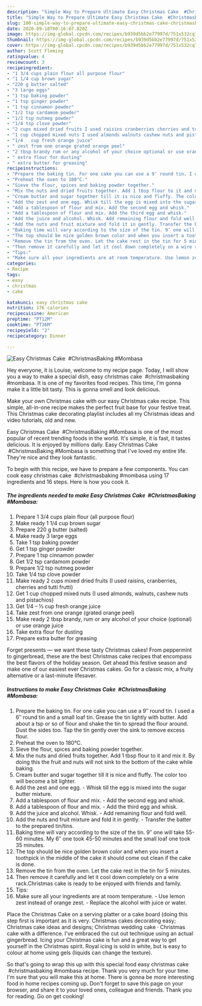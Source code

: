 ```yaml
---
description: "Simple Way to Prepare Ultimate Easy Christmas Cake  #ChristmasBaking #Mombasa"
title: "Simple Way to Prepare Ultimate Easy Christmas Cake  #ChristmasBaking #Mombasa"
slug: 100-simple-way-to-prepare-ultimate-easy-christmas-cake-christmasbaking-mombasa
date: 2020-09-18T00:16:07.020Z
image: https://img-global.cpcdn.com/recipes/b939d5bb2e77997d/751x532cq70/easy-christmas-cake-christmasbaking-mombasa-recipe-main-photo.jpg
thumbnail: https://img-global.cpcdn.com/recipes/b939d5bb2e77997d/751x532cq70/easy-christmas-cake-christmasbaking-mombasa-recipe-main-photo.jpg
cover: https://img-global.cpcdn.com/recipes/b939d5bb2e77997d/751x532cq70/easy-christmas-cake-christmasbaking-mombasa-recipe-main-photo.jpg
author: Scott Fleming
ratingvalue: 4
reviewcount: 3
recipeingredient:
- "1 3/4 cups plain flour all purpose flour"
- "1 1/4 cup brown sugar"
- "220 g butter salted"
- "3 large eggs"
- "1 tsp baking powder"
- "1 tsp ginger powder"
- "1 tsp cinnamon powder"
- "1/2 tsp cardamom powder"
- "1/2 tsp nutmeg powder"
- "1/4 tsp clove powder"
- "2 cups mixed dried fruits I used raisins cranberries cherries and tutti frutti"
- "1 cup chopped mixed nuts I used almonds walnuts cashew nuts and pistachios"
- "1/4   cup fresh orange juice"
- " zest from one orange grated orange peel"
- "2 tbsp brandy rum or any alcohol of your choice optional or use orange juice"
- " extra flour for dusting"
- " extra butter for greasing"
recipeinstructions:
- "Prepare the baking tin. For one cake you can use a 9″ round tin. I used a 6″ round tin and a small loaf tin. Grease the tin lightly with butter. Add about a tsp or so of flour and shake the tin to spread the flour around. Dust the sides too. Tap the tin gently over the sink to remove excess flour."
- "Preheat the oven to 180°C."
- "Sieve the flour, spices and baking powder together."
- "Mix the nuts and dried fruits together. Add 1 tbsp flour to it and mix it. By doing this the fruit and nuts will not sink to the bottom of the cake while baking."
- "Cream butter and sugar together till it is nice and fluffy. The color too will become a bit lighter."
- "Add the zest and one egg. Whisk till the egg is mixed into the sugar butter mixture."
- "Add a tablespoon of flour and mix. Add the second egg and whisk."
- "Add a tablespoon of flour and mix. Add the third egg and whisk."
- "Add the juice and alcohol. Whisk. Add remaining flour and fold well."
- "Add the nuts and fruit mixture and fold it in gently. Transfer the batter to the prepared tin/tins."
- "Baking time will vary according to the size of the tin. 9″ one will take 55-60 minutes. My 6″ one took 45-50 minutes and the small loaf one took 35 minutes."
- "The top should be nice golden brown color and when you insert a toothpick in the middle of the cake it should come out clean if the cake is done."
- "Remove the tin from the oven. Let the cake rest in the tin for 5 minutes."
- "Then remove it carefully and let it cool down completely on a wire rack.Christmas cake is ready to be enjoyed with friends and family."
- "Tips:"
- "Make sure all your ingredients are at room temperature. Use lemon zest instead of orange zest. Replace the alcohol with juice or water."
categories:
- Recipe
tags:
- easy
- christmas
- cake

katakunci: easy christmas cake 
nutrition: 176 calories
recipecuisine: American
preptime: "PT12M"
cooktime: "PT36M"
recipeyield: "2"
recipecategory: Dinner

---
```



![Easy Christmas Cake  #ChristmasBaking #Mombasa](https://img-global.cpcdn.com/recipes/b939d5bb2e77997d/751x532cq70/easy-christmas-cake-christmasbaking-mombasa-recipe-main-photo.jpg)

Hey everyone, it is Louise, welcome to my recipe page. Today, I will show you a way to make a special dish, easy christmas cake  #christmasbaking #mombasa. It is one of my favorites food recipes. This time, I'm gonna make it a little bit tasty. This is gonna smell and look delicious.

Make your own Christmas cake with our easy Christmas cake recipe. This simple, all-in-one recipe makes the perfect fruit base for your festive treat. This Christmas cake decorating playlist includes all my Christmas ideas and video tutorials, old and new.

Easy Christmas Cake  #ChristmasBaking #Mombasa is one of the most popular of recent trending foods in the world. It's simple, it is fast, it tastes delicious. It is enjoyed by millions daily. Easy Christmas Cake  #ChristmasBaking #Mombasa is something that I've loved my entire life. They're nice and they look fantastic.


To begin with this recipe, we have to prepare a few components. You can cook easy christmas cake  #christmasbaking #mombasa using 17 ingredients and 16 steps. Here is how you cook it.

<!--inarticleads1-->

##### The ingredients needed to make Easy Christmas Cake  #ChristmasBaking #Mombasa:

1. Prepare 1 3/4 cups plain flour (all purpose flour)
1. Make ready 1 1/4 cup brown sugar
1. Prepare 220 g butter (salted)
1. Make ready 3 large eggs
1. Take 1 tsp baking powder
1. Get 1 tsp ginger powder
1. Prepare 1 tsp cinnamon powder
1. Get 1/2 tsp cardamom powder
1. Prepare 1/2 tsp nutmeg powder
1. Take 1/4 tsp clove powder
1. Make ready 2 cups mixed dried fruits (I used raisins, cranberries, cherries and tutti frutti)
1. Get 1 cup chopped mixed nuts (I used almonds, walnuts, cashew nuts and pistachios)
1. Get 1/4 – ⅓ cup fresh orange juice
1. Take  zest from one orange (grated orange peel)
1. Make ready 2 tbsp brandy, rum or any alcohol of your choice (optional) or use orange juice
1. Take  extra flour for dusting
1. Prepare  extra butter for greasing


Forget presents — we want these tasty Christmas cakes! From peppermint to gingerbread, these are the best Christmas cake recipes that encompass the best flavors of the holiday season. Get ahead this festive season and make one of our easiest ever Christmas cakes. Go for a classic mix, a fruity alternative or a last-minute lifesaver. 

<!--inarticleads2-->

##### Instructions to make Easy Christmas Cake  #ChristmasBaking #Mombasa:

1. Prepare the baking tin. For one cake you can use a 9″ round tin. I used a 6″ round tin and a small loaf tin. Grease the tin lightly with butter. Add about a tsp or so of flour and shake the tin to spread the flour around. Dust the sides too. Tap the tin gently over the sink to remove excess flour.
1. Preheat the oven to 180°C.
1. Sieve the flour, spices and baking powder together.
1. Mix the nuts and dried fruits together. Add 1 tbsp flour to it and mix it. By doing this the fruit and nuts will not sink to the bottom of the cake while baking.
1. Cream butter and sugar together till it is nice and fluffy. The color too will become a bit lighter.
1. Add the zest and one egg. - Whisk till the egg is mixed into the sugar butter mixture.
1. Add a tablespoon of flour and mix. - Add the second egg and whisk.
1. Add a tablespoon of flour and mix. - Add the third egg and whisk.
1. Add the juice and alcohol. Whisk. - Add remaining flour and fold well.
1. Add the nuts and fruit mixture and fold it in gently. - Transfer the batter to the prepared tin/tins.
1. Baking time will vary according to the size of the tin. 9″ one will take 55-60 minutes. My 6″ one took 45-50 minutes and the small loaf one took 35 minutes.
1. The top should be nice golden brown color and when you insert a toothpick in the middle of the cake it should come out clean if the cake is done.
1. Remove the tin from the oven. Let the cake rest in the tin for 5 minutes.
1. Then remove it carefully and let it cool down completely on a wire rack.Christmas cake is ready to be enjoyed with friends and family.
1. Tips:
1. Make sure all your ingredients are at room temperature. - Use lemon zest instead of orange zest. - Replace the alcohol with juice or water.


Place the Christmas Cake on a serving platter or a cake board (doing this step first is important as it is very. Christmas cakes decorating easy; Christmas cake ideas and designs; Christmas wedding cake · Christmas cake with a difference. I&#39;ve embraced the cut out technique using an actual gingerbread. Icing your Christmas cake is fun and a great way to get yourself in the Christmas spirit. Royal icing is sold in white, but is easy to colour at home using gels (liquids can change the texture). 

So that's going to wrap this up with this special food easy christmas cake  #christmasbaking #mombasa recipe. Thank you very much for your time. I'm sure that you will make this at home. There is gonna be more interesting food in home recipes coming up. Don't forget to save this page on your browser, and share it to your loved ones, colleague and friends. Thank you for reading. Go on get cooking!
